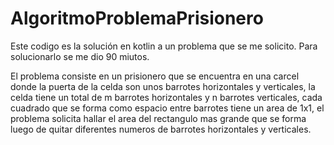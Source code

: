 # AlgoritmoProblemaPrisionero

Este codigo es la solución en kotlin a un problema que se me solicito.
Para solucionarlo se me dio 90 miutos.

El problema consiste en un prisionero que se encuentra en una carcel donde la puerta de la celda son unos barrotes horizontales y verticales, 
la celda tiene un total de m barrotes horizontales y n barrotes verticales, cada cuadrado que se forma como espacio entre barrotes tiene un area de 1x1,
el problema solicita hallar el area del rectangulo mas grande que se forma luego de quitar diferentes numeros de barrotes horizontales y verticales.




